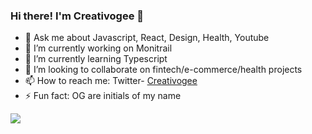 ### Hi there! I'm Creativogee 👋

- 💬 Ask me about Javascript, React, Design, Health, Youtube
- 🔭 I’m currently working on Monitrail
- 🌱 I’m currently learning Typescript
- 👯 I’m looking to collaborate on fintech/e-commerce/health projects
- 📫 How to reach me:  Twitter- [Creativogee](https://twitter.com/Creativogee)
- ⚡ Fun fact: OG are initials of my name

<img src='https://github-readme-stats.vercel.app/api/top-langs/?username=creativogee&&show_icons=true&title_color=ffffff&icon_color=bb2acf&text_color=daf7dc&bg_color=151515'>

